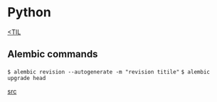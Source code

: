 # Python
[<TIL](Programming.md)

## Alembic commands
`$ alembic revision --autogenerate -m "revision titile"`
`$ alembic upgrade head`

 [src](https://alembic.sqlalchemy.org/en/latest/tutorial.html)
